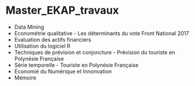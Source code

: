 # Master_EKAP_travaux
* Data Mining
* Econométrie qualitative - Les déterminants du vote Front National 2017 
* Evaluation des actifs financiers 
* Utilisation du logiciel R
* Techniques de prévision et conjoncture - Prévision du touriste en Polynésie Française
* Série temporelle - Touriste en Polynésie Française
* Economié du Numérique et Innonvation
* Mémoire
